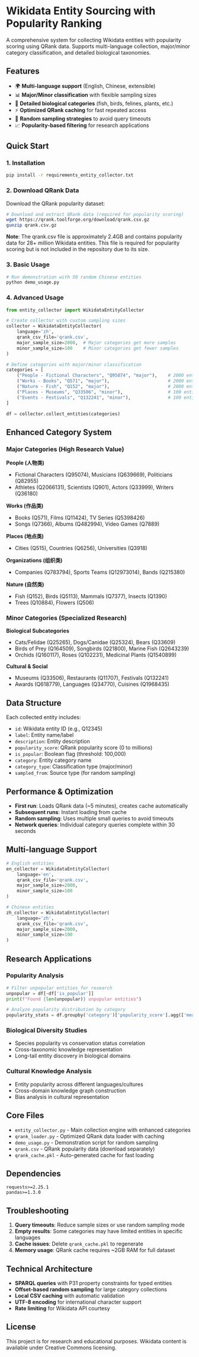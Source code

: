 # Wikidata Entity Sourcing with Popularity Ranking

A comprehensive system for collecting Wikidata entities with popularity scoring using QRank data. Supports multi-language collection, major/minor category classification, and detailed biological taxonomies.

## Features

- 🌍 **Multi-language support** (English, Chinese, extensible)
- 📊 **Major/Minor classification** with flexible sampling sizes
- 🔬 **Detailed biological categories** (fish, birds, felines, plants, etc.)
- ⚡ **Optimized QRank caching** for fast repeated access
- 🎯 **Random sampling strategies** to avoid query timeouts
- 📈 **Popularity-based filtering** for research applications

## Quick Start

### 1. Installation
```bash
pip install -r requirements_entity_collector.txt
```

### 2. Download QRank Data
Download the QRank popularity dataset:
```bash
# Download and extract QRank data (required for popularity scoring)
wget https://qrank.toolforge.org/download/qrank.csv.gz
gunzip qrank.csv.gz
```

**Note**: The qrank.csv file is approximately 2.4GB and contains popularity data for 28+ million Wikidata entities. This file is required for popularity scoring but is not included in the repository due to its size.

### 3. Basic Usage
```bash
# Run demonstration with 50 random Chinese entities
python demo_usage.py
```

### 4. Advanced Usage
```python
from entity_collector import WikidataEntityCollector

# Create collector with custom sampling sizes
collector = WikidataEntityCollector(
    language='zh', 
    qrank_csv_file='qrank.csv',
    major_sample_size=2000,  # Major categories get more samples
    minor_sample_size=100    # Minor categories get fewer samples
)

# Define categories with major/minor classification
categories = [
    ("People - Fictional Characters", "Q95074", "major"),    # 2000 entities
    ("Works - Books", "Q571", "major"),                      # 2000 entities  
    ("Nature - Fish", "Q152", "major"),                      # 2000 entities
    ("Places - Museums", "Q33506", "minor"),                 # 100 entities
    ("Events - Festivals", "Q132241", "minor"),              # 100 entities
]

df = collector.collect_entities(categories)
```

## Enhanced Category System

### Major Categories (High Research Value)
**People (人物类)**
- Fictional Characters (Q95074), Musicians (Q639669), Politicians (Q82955)
- Athletes (Q2066131), Scientists (Q901), Actors (Q33999), Writers (Q36180)

**Works (作品类)**  
- Books (Q571), Films (Q11424), TV Series (Q5398426)
- Songs (Q7366), Albums (Q482994), Video Games (Q7889)

**Places (地点类)**
- Cities (Q515), Countries (Q6256), Universities (Q3918)

**Organizations (组织类)**
- Companies (Q783794), Sports Teams (Q12973014), Bands (Q215380)

**Nature (自然类)**
- Fish (Q152), Birds (Q5113), Mammals (Q7377), Insects (Q1390)
- Trees (Q10884), Flowers (Q506)

### Minor Categories (Specialized Research)
**Biological Subcategories**
- Cats/Felidae (Q25265), Dogs/Canidae (Q25324), Bears (Q33609)
- Birds of Prey (Q164509), Songbirds (Q21800), Marine Fish (Q2643239)
- Orchids (Q160117), Roses (Q102231), Medicinal Plants (Q1540899)

**Cultural & Social**
- Museums (Q33506), Restaurants (Q11707), Festivals (Q132241)
- Awards (Q618779), Languages (Q34770), Cuisines (Q1968435)

## Data Structure

Each collected entity includes:
- `id`: Wikidata entity ID (e.g., Q12345)
- `label`: Entity name/label
- `description`: Entity description  
- `popularity_score`: QRank popularity score (0 to millions)
- `is_popular`: Boolean flag (threshold: 100,000)
- `category`: Entity category name
- `category_type`: Classification type (major/minor)
- `sampled_from`: Source type (for random sampling)

## Performance & Optimization

- **First run**: Loads QRank data (~5 minutes), creates cache automatically
- **Subsequent runs**: Instant loading from cache
- **Random sampling**: Uses multiple small queries to avoid timeouts
- **Network queries**: Individual category queries complete within 30 seconds

## Multi-language Support

```python
# English entities
en_collector = WikidataEntityCollector(
    language='en', 
    qrank_csv_file='qrank.csv',
    major_sample_size=2000,
    minor_sample_size=100
)

# Chinese entities
zh_collector = WikidataEntityCollector(
    language='zh', 
    qrank_csv_file='qrank.csv', 
    major_sample_size=2000,
    minor_sample_size=100
)
```

## Research Applications

### Popularity Analysis
```python
# Filter unpopular entities for research
unpopular = df[~df['is_popular']]
print(f"Found {len(unpopular)} unpopular entities")

# Analyze popularity distribution by category
popularity_stats = df.groupby('category')['popularity_score'].agg(['mean', 'median', 'std'])
```

### Biological Diversity Studies
- Species popularity vs conservation status correlation
- Cross-taxonomic knowledge representation
- Long-tail entity discovery in biological domains

### Cultural Knowledge Analysis
- Entity popularity across different languages/cultures
- Cross-domain knowledge graph construction
- Bias analysis in cultural representation

## Core Files

- `entity_collector.py` - Main collection engine with enhanced categories
- `qrank_loader.py` - Optimized QRank data loader with caching
- `demo_usage.py` - Demonstration script for random sampling
- `qrank.csv` - QRank popularity data (download separately)
- `qrank_cache.pkl` - Auto-generated cache for fast loading

## Dependencies

```
requests>=2.25.1
pandas>=1.3.0
```

## Troubleshooting

1. **Query timeouts**: Reduce sample sizes or use random sampling mode
2. **Empty results**: Some categories may have limited entities in specific languages
3. **Cache issues**: Delete `qrank_cache.pkl` to regenerate
4. **Memory usage**: QRank cache requires ~2GB RAM for full dataset

## Technical Architecture

- **SPARQL queries** with P31 property constraints for typed entities
- **Offset-based random sampling** for large category collections  
- **Local CSV caching** with automatic validation
- **UTF-8 encoding** for international character support
- **Rate limiting** for Wikidata API courtesy

## License

This project is for research and educational purposes. Wikidata content is available under Creative Commons licensing.